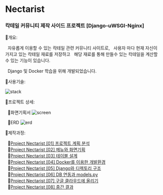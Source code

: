 # Nectarist
### 칵테일 커뮤니티 제작 사이드 프로젝트 [Django-uWSGI-Nginx]

🌟개요:

&nbsp;&nbsp;자유롭게 이용할 수 있는 칵테일 관련 커뮤니티 사이트로,
&nbsp;&nbsp;사용자 마다 현재 자신이 가지고 있는 칵테일 재료를 저장하고
&nbsp;&nbsp;해당 재료를 통해 만들수 있는 칵테일을 계산할 수 있는 기능이 있습니다.

&nbsp;&nbsp;Django 및 Docker 학습을 위해 개발되었습니다.

🌟사용기술:

![stack](https://github.com/LizzyLeeDev/Nectarist/assets/142732410/394624af-6bda-489a-83fd-7ce6bc75fd0a)

🌟프로젝트 상세:

&nbsp;&nbsp;🔶화면기획서
![screen](https://github.com/LizzyLeeDev/Nectarist/assets/142732410/8ae86f52-1947-43e3-b30a-cf4bf9f7fd8b)

&nbsp;&nbsp;🔶ERD
![erd](https://github.com/LizzyLeeDev/Nectarist/assets/142732410/63c7f92a-603f-41a2-b53f-8e2826f988cb)

🌟제작과정:

&nbsp;&nbsp;🔸[Project Nectarist \[01\] 프로젝트 계획,분석](https://lizzyleedev.github.io/project/20230827/project_00001)<br>
&nbsp;&nbsp;🔸[Project Nectarist \[02\] 메뉴와 화면기획](https://lizzyleedev.github.io/project/20230828/project_00002)<br>
&nbsp;&nbsp;🔸[Project Nectarist \[03\] 테이블 설계](https://lizzyleedev.github.io/project/20230830/project_00003)<br>
&nbsp;&nbsp;🔸[Project Nectarist \[04\] Docker를 이용한 개발환경](https://lizzyleedev.github.io/project/20230830/project_00004)<br>
&nbsp;&nbsp;🔸[Project Nectarist \[05\] Django와 디렉토리 구조](https://lizzyleedev.github.io/project/20230831/project_00005)<br>
&nbsp;&nbsp;🔸[Project Nectarist \[06\] DB 연동과 models.py](https://lizzyleedev.github.io/project/20230902/project_00006)<br>
&nbsp;&nbsp;🔸[Project Nectarist \[07\] 구글 클라우드에 올리기](https://lizzyleedev.github.io/project/20230906/project_00007)<br>
&nbsp;&nbsp;🔸[Project Nectarist \[08\] 중간 결과](https://lizzyleedev.github.io/project/20230906/project_00008)<br>
